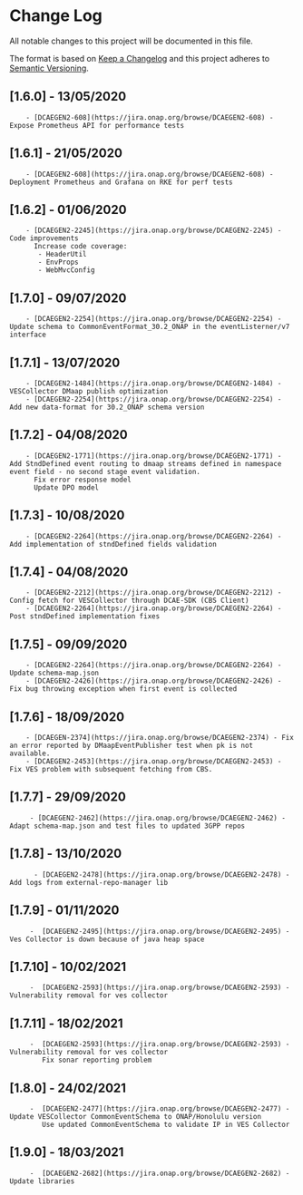 # Change Log
All notable changes to this project will be documented in this file.

The format is based on [Keep a Changelog](http://keepachangelog.com/)
and this project adheres to [Semantic Versioning](http://semver.org/).

## [1.6.0] - 13/05/2020
        - [DCAEGEN2-608](https://jira.onap.org/browse/DCAEGEN2-608) - Expose Prometheus API for performance tests
## [1.6.1] - 21/05/2020
        - [DCAEGEN2-608](https://jira.onap.org/browse/DCAEGEN2-608) - Deployment Prometheus and Grafana on RKE for perf tests
## [1.6.2] - 01/06/2020
        - [DCAEGEN2-2245](https://jira.onap.org/browse/DCAEGEN2-2245) - Code improvements 
          Increase code coverage:
           - HeaderUtil
           - EnvProps
           - WebMvcConfig 
## [1.7.0] - 09/07/2020
        - [DCAEGEN2-2254](https://jira.onap.org/browse/DCAEGEN2-2254) - Update schema to CommonEventFormat_30.2_ONAP in the eventListerner/v7 interface
## [1.7.1] - 13/07/2020
        - [DCAEGEN2-1484](https://jira.onap.org/browse/DCAEGEN2-1484) - VESCollector DMaap publish optimization
        - [DCAEGEN2-2254](https://jira.onap.org/browse/DCAEGEN2-2254) - Add new data-format for 30.2_ONAP schema version
## [1.7.2] - 04/08/2020
        - [DCAEGEN2-1771](https://jira.onap.org/browse/DCAEGEN2-1771) - Add StndDefined event routing to dmaap streams defined in namespace event field - no second stage event validation.
          Fix error response model
          Update DPO model
## [1.7.3] - 10/08/2020
        - [DCAEGEN2-2264](https://jira.onap.org/browse/DCAEGEN2-2264) - Add implementation of stndDefined fields validation
## [1.7.4] - 04/08/2020
        - [DCAEGEN2-2212](https://jira.onap.org/browse/DCAEGEN2-2212) - Config fetch for VESCollector through DCAE-SDK (CBS Client)
        - [DCAEGEN2-2264](https://jira.onap.org/browse/DCAEGEN2-2264) - Post stndDefined implementation fixes  
## [1.7.5] - 09/09/2020
        - [DCAEGEN2-2264](https://jira.onap.org/browse/DCAEGEN2-2264) - Update schema-map.json
        - [DCAEGEN2-2426](https://jira.onap.org/browse/DCAEGEN2-2426) - Fix bug throwing exception when first event is collected
## [1.7.6] - 18/09/2020
        - [DCAEGEN-2374](https://jira.onap.org/browse/DCAEGEN2-2374) - Fix an error reported by DMaapEventPublisher test when pk is not available.
        - [DCAEGEN2-2453](https://jira.onap.org/browse/DCAEGEN2-2453) - Fix VES problem with subsequent fetching from CBS.
## [1.7.7] - 29/09/2020
         - [DCAEGEN2-2462](https://jira.onap.org/browse/DCAEGEN2-2462) - Adapt schema-map.json and test files to updated 3GPP repos 
## [1.7.8] - 13/10/2020
          - [DCAEGEN2-2478](https://jira.onap.org/browse/DCAEGEN2-2478) - Add logs from external-repo-manager lib
## [1.7.9] - 01/11/2020
         -  [DCAEGEN2-2495](https://jira.onap.org/browse/DCAEGEN2-2495) - Ves Collector is down because of java heap space
## [1.7.10] - 10/02/2021
         -  [DCAEGEN2-2593](https://jira.onap.org/browse/DCAEGEN2-2593) - Vulnerability removal for ves collector
## [1.7.11] - 18/02/2021
         -  [DCAEGEN2-2593](https://jira.onap.org/browse/DCAEGEN2-2593) - Vulnerability removal for ves collector
            Fix sonar reporting problem
## [1.8.0] - 24/02/2021
         -  [DCAEGEN2-2477](https://jira.onap.org/browse/DCAEGEN2-2477) - Update VESCollector CommonEventSchema to ONAP/Honolulu version
            Use updated CommonEventSchema to validate IP in VES Collector             
## [1.9.0] - 18/03/2021
         -  [DCAEGEN2-2682](https://jira.onap.org/browse/DCAEGEN2-2682) - Update libraries  

